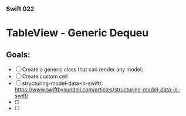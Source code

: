 ### Swift 022

# TableView - Generic Dequeu

## Goals:
- [ ] Create a generic class that can render any model;
- [ ] Create  custom cell
- [ ] structuring-model-data-in-swift/: https://www.swiftbysundell.com/articles/structuring-model-data-in-swift/
- [ ] 
- [ ] 
